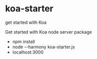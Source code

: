 # koa-starter
get started with Koa

Get started with Koa node server package

* npm install
* node --harmony koa-starter.js
* localhost:3000
